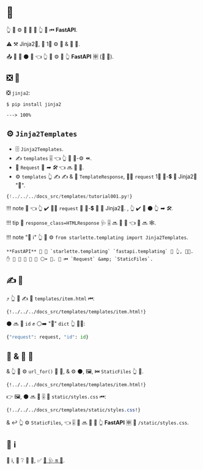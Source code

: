 # 📄

👆 💪 ⚙️ 🙆 📄 🚒 👆 💚 ⏮ **FastAPI**.

⚠ ⚒ Jinja2⃣, 🎏 1⃣ ⚙️ 🏺 &amp; 🎏 🧰.

📤 🚙 🔗 ⚫️ 💪 👈 👆 💪 ⚙️ 🔗 👆 **FastAPI** 🈸 (🚚 💃).

## ❎ 🔗

❎ `jinja2`:

<div class="termy">

```console
$ pip install jinja2

---> 100%
```

</div>

## ⚙️ `Jinja2Templates`

* 🗄 `Jinja2Templates`.
* ✍ `templates` 🎚 👈 👆 💪 🏤-⚙️ ⏪.
* 📣 `Request` 🔢 *➡ 🛠* 👈 🔜 📨 📄.
* ⚙️ `templates` 👆 ✍ ✍ &amp; 📨 `TemplateResponse`, 🚶‍♀️ `request` 1⃣ 🔑-💲 👫 Jinja2⃣ "🔑".

```Python hl_lines="4  11  15-16"
{!../../../docs_src/templates/tutorial001.py!}
```

!!! note
    👀 👈 👆 ✔️ 🚶‍♀️ `request` 🍕 🔑-💲 👫 🔑 Jinja2⃣. , 👆 ✔️ 📣 ⚫️ 👆 *➡ 🛠*.

!!! tip
    📣 `response_class=HTMLResponse` 🩺 🎚 🔜 💪 💭 👈 📨 🔜 🕸.

!!! note "📡 ℹ"
    👆 💪 ⚙️ `from starlette.templating import Jinja2Templates`.

    **FastAPI** 🚚 🎏 `starlette.templating` `fastapi.templating` 🏪 👆, 👩‍💻. ✋️ 🌅 💪 📨 👟 🔗 ⚪️➡️ 💃. 🎏 ⏮ `Request` &amp; `StaticFiles`.

## ✍ 📄

⤴ 👆 💪 ✍ 📄 `templates/item.html` ⏮:

```jinja hl_lines="7"
{!../../../docs_src/templates/templates/item.html!}
```

⚫️ 🔜 🎦 `id` ✊ ⚪️➡️ "🔑" `dict` 👆 🚶‍♀️:

```Python
{"request": request, "id": id}
```

## 📄 &amp; 🎻 📁

&amp; 👆 💪 ⚙️ `url_for()` 🔘 📄, &amp; ⚙️ ⚫️, 🖼, ⏮ `StaticFiles` 👆 📌.

```jinja hl_lines="4"
{!../../../docs_src/templates/templates/item.html!}
```

👉 🖼, ⚫️ 🔜 🔗 🎚 📁 `static/styles.css` ⏮:

```CSS hl_lines="4"
{!../../../docs_src/templates/static/styles.css!}
```

&amp; ↩️ 👆 ⚙️ `StaticFiles`, 👈 🎚 📁 🔜 🍦 🔁 👆 **FastAPI** 🈸 📛 `/static/styles.css`.

## 🌅 ℹ

🌅 ℹ, 🔌 ❔ 💯 📄, ✅ <a href="https://www.starlette.io/templates/" class="external-link" target="_blank">💃 🩺 🔛 📄</a>.

